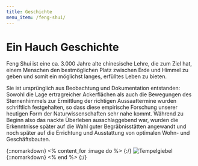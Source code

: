```yaml
---
title: Geschichte
menu_item: /feng-shui/
---
```


# Ein Hauch Geschichte

Feng Shui ist eine ca. 3.000 Jahre alte chinesische Lehre, die zum Ziel hat, einem Menschen den bestmöglichen Platz zwischen Erde und Himmel zu geben und somit ein möglichst langes, erfülltes Leben zu bieten.

Sie ist ursprünglich aus Beobachtung und Dokumentation entstanden: Sowohl die Lage ertragreicher Ackerflächen als auch die Bewegungen des Sternenhimmels zur Ermittlung der richtigen Aussaattermine wurden schriftlich festgehalten, so dass diese empirische Forschung unserer heutigen Form der Naturwissenschaften sehr nahe kommt. Während zu Beginn also das nackte Überleben ausschlaggebend war, wurden die Erkenntnisse später auf die Wahl guter Begräbnisstätten angewandt und noch später auf die Errichtung und Ausstattung von optimalen Wohn- und Geschäftsbauten.

{::nomarkdown}
<% content_for :image do %>
{:/}
![Tempelgiebel](/images/tempelgiebel.jpg)
{::nomarkdown}
<% end %>
{:/}
